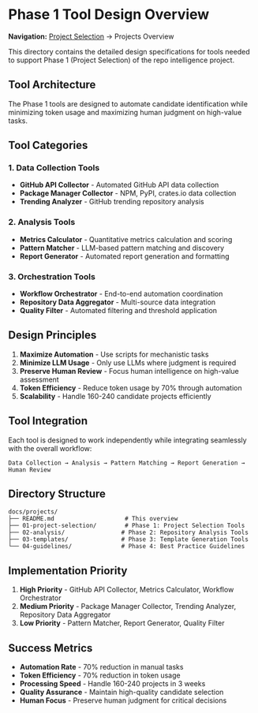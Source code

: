 # Phase 1 Tool Design Overview

**Navigation:** [Project Selection](../phases/01-project-selection/AUTOMATION_OPPORTUNITIES.md) → Projects Overview

This directory contains the detailed design specifications for tools needed to support Phase 1 (Project Selection) of the repo intelligence project.

## Tool Architecture

The Phase 1 tools are designed to automate candidate identification while minimizing token usage and maximizing human judgment on high-value tasks.

## Tool Categories

### 1. Data Collection Tools
- **GitHub API Collector** - Automated GitHub API data collection
- **Package Manager Collector** - NPM, PyPI, crates.io data collection
- **Trending Analyzer** - GitHub trending repository analysis

### 2. Analysis Tools
- **Metrics Calculator** - Quantitative metrics calculation and scoring
- **Pattern Matcher** - LLM-based pattern matching and discovery
- **Report Generator** - Automated report generation and formatting

### 3. Orchestration Tools
- **Workflow Orchestrator** - End-to-end automation coordination
- **Repository Data Aggregator** - Multi-source data integration
- **Quality Filter** - Automated filtering and threshold application

## Design Principles

1. **Maximize Automation** - Use scripts for mechanistic tasks
2. **Minimize LLM Usage** - Only use LLMs where judgment is required
3. **Preserve Human Review** - Focus human intelligence on high-value assessment
4. **Token Efficiency** - Reduce token usage by 70% through automation
5. **Scalability** - Handle 160-240 candidate projects efficiently

## Tool Integration

Each tool is designed to work independently while integrating seamlessly with the overall workflow:

```
Data Collection → Analysis → Pattern Matching → Report Generation → Human Review
```

## Directory Structure

```
docs/projects/
├── README.md                    # This overview
├── 01-project-selection/        # Phase 1: Project Selection Tools
├── 02-analysis/                # Phase 2: Repository Analysis Tools
├── 03-templates/               # Phase 3: Template Generation Tools
└── 04-guidelines/              # Phase 4: Best Practice Guidelines
```

## Implementation Priority

1. **High Priority** - GitHub API Collector, Metrics Calculator, Workflow Orchestrator
2. **Medium Priority** - Package Manager Collector, Trending Analyzer, Repository Data Aggregator
3. **Low Priority** - Pattern Matcher, Report Generator, Quality Filter

## Success Metrics

- **Automation Rate** - 70% reduction in manual tasks
- **Token Efficiency** - 70% reduction in token usage
- **Processing Speed** - Handle 160-240 projects in 3 weeks
- **Quality Assurance** - Maintain high-quality candidate selection
- **Human Focus** - Preserve human judgment for critical decisions
